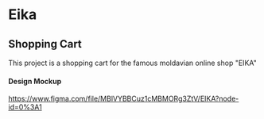 # Eika
## Shopping Cart 

This project is a shopping cart for the famous moldavian online shop "EIKA"


#### Design Mockup
https://www.figma.com/file/MBlVYBBCuz1cMBMORg3ZtV/EIKA?node-id=0%3A1